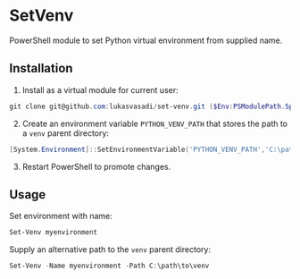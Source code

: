 # SetVenv

PowerShell module to set Python virtual environment from supplied name.

## Installation

1. Install as a virtual module for current user:

```ps1
git clone git@github.com:lukasvasadi/set-venv.git ($Env:PSModulePath.Split(';')[0] + "\SetVenv")
```

2. Create an environment variable `PYTHON_VENV_PATH` that stores the path to a `venv` parent directory:

```ps1
[System.Environment]::SetEnvironmentVariable('PYTHON_VENV_PATH','C:\path\to\venv',[System.EnvironmentVariableTarget]::User)
```

3. Restart PowerShell to promote changes.

## Usage

Set environment with name:

```ps1
Set-Venv myenvironment
```

Supply an alternative path to the `venv` parent directory:

```ps1
Set-Venv -Name myenvironment -Path C:\path\to\venv
```
